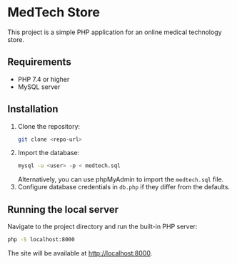 # MedTech Store

This project is a simple PHP application for an online medical technology store.

## Requirements
- PHP 7.4 or higher
- MySQL server

## Installation
1. Clone the repository:
   ```bash
   git clone <repo-url>
   ```
2. Import the database:
   ```bash
   mysql -u <user> -p < medtech.sql
   ```
   Alternatively, you can use phpMyAdmin to import the `medtech.sql` file.
3. Configure database credentials in `db.php` if they differ from the defaults.

## Running the local server
Navigate to the project directory and run the built-in PHP server:
```bash
php -S localhost:8000
```
The site will be available at [http://localhost:8000](http://localhost:8000).
